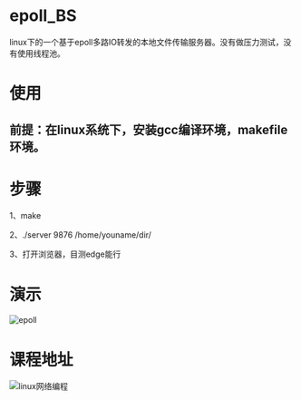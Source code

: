 # epoll_BS
linux下的一个基于epoll多路IO转发的本地文件传输服务器。没有做压力测试，没有使用线程池。
# 使用
 ## 前提：在linux系统下，安装gcc编译环境，makefile环境。
 # 步骤
 1、make 
 
 2、./server 9876 /home/youname/dir/
 
 3、打开浏览器，目测edge能行
 
 # 演示
 ![epoll](https://user-images.githubusercontent.com/46807204/233603228-e996876f-0997-4642-80ef-bac837397f2f.gif)
 # 课程地址
![linux网络编程](https://www.bilibili.com/video/BV1iJ411S7UA?p=149&vd_source=1aea9871e1065286efe559677df1eedf)
